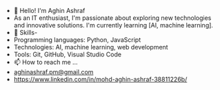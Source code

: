 - 👋 Hello! I'm Aghin Ashraf
- As an IT enthusiast, I'm passionate about exploring new technologies and innovative solutions. I'm currently learning [AI, machine learning].
- 👀 Skills-
-  Programming languages: Python, JavaScript
- Technologies: AI, machine learning, web development
- Tools: Git, GitHub, Visual Studio Code
- 📫 How to reach me ...
- aghinashraf.pm@gmail.com
- https://www.linkedin.com/in/mohd-aghin-ashraf-38811226b/
